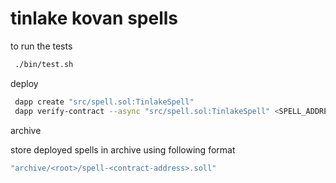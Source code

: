 # tinlake kovan spells

to run the tests 

```bash 
 ./bin/test.sh      
```

deploy


```bash 
 dapp create "src/spell.sol:TinlakeSpell"  
 dapp verify-contract --async "src/spell.sol:TinlakeSpell" <SPELL_ADDRESS>
```


archive

store deployed spells in archive using following format

```bash 
"archive/<root>/spell-<contract-address>.soll"  
```